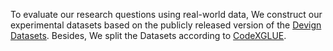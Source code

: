 To evaluate our research questions using real-world data, We construct our experimental datasets based on the publicly released version of the [Devign Datasets](https://sites.google.com/view/devign).
Besides, We split the Datasets according to [CodeXGLUE](https://github.com/microsoft/CodeXGLUE/tree/main/Code-Code/Defect-detection).
